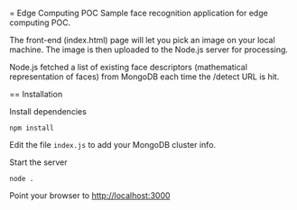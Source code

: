 = Edge Computing POC
Sample face recognition application for edge computing POC.

The front-end (index.html) page will let you pick an image on your local machine. The image is then uploaded to the Node.js server for processing.

Node.js fetched a list of existing face descriptors (mathematical representation of faces) from MongoDB each time the /detect URL is hit.

== Installation

Install dependencies
```
npm install
```

Edit the file `index.js` to add your MongoDB cluster info.

Start the server
```
node .
```

Point your browser to [http://localhost:3000](http://localhost:3000)
